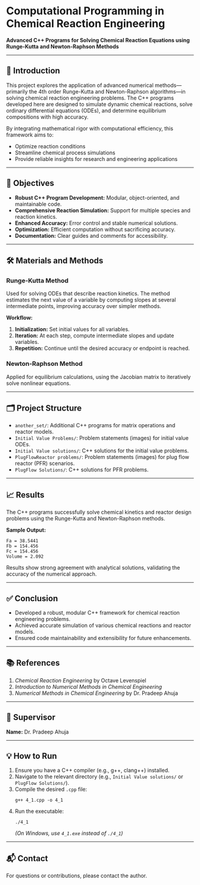 # Computational Programming in Chemical Reaction Engineering

**Advanced C++ Programs for Solving Chemical Reaction Equations using Runge-Kutta and Newton-Raphson Methods**


---

## 📌 Introduction

This project explores the application of advanced numerical methods—primarily the 4th order Runge-Kutta and Newton-Raphson algorithms—in solving chemical reaction engineering problems. The C++ programs developed here are designed to simulate dynamic chemical reactions, solve ordinary differential equations (ODEs), and determine equilibrium compositions with high accuracy.

By integrating mathematical rigor with computational efficiency, this framework aims to:
- Optimize reaction conditions
- Streamline chemical process simulations
- Provide reliable insights for research and engineering applications

---

## 🎯 Objectives

- **Robust C++ Program Development:** Modular, object-oriented, and maintainable code.
- **Comprehensive Reaction Simulation:** Support for multiple species and reaction kinetics.
- **Enhanced Accuracy:** Error control and stable numerical solutions.
- **Optimization:** Efficient computation without sacrificing accuracy.
- **Documentation:** Clear guides and comments for accessibility.

---

## 🛠 Materials and Methods

### Runge-Kutta Method
Used for solving ODEs that describe reaction kinetics. The method estimates the next value of a variable by computing slopes at several intermediate points, improving accuracy over simpler methods.

**Workflow:**
1. **Initialization:** Set initial values for all variables.
2. **Iteration:** At each step, compute intermediate slopes and update variables.
3. **Repetition:** Continue until the desired accuracy or endpoint is reached.

### Newton-Raphson Method
Applied for equilibrium calculations, using the Jacobian matrix to iteratively solve nonlinear equations.

---

## 🗂 Project Structure

- `another_set/`: Additional C++ programs for matrix operations and reactor models.
- `Initial Value Problems/`: Problem statements (images) for initial value ODEs.
- `Initial Value solutions/`: C++ solutions for the initial value problems.
- `PlugFlowReactor problems/`: Problem statements (images) for plug flow reactor (PFR) scenarios.
- `PlugFlow Solutions/`: C++ solutions for PFR problems.

---

## 📈 Results

The C++ programs successfully solve chemical kinetics and reactor design problems using the Runge-Kutta and Newton-Raphson methods.

**Sample Output:**
```
Fa = 38.5441
Fb = 154.456
Fc = 154.456
Volume = 2.092
```
Results show strong agreement with analytical solutions, validating the accuracy of the numerical approach.

---

## ✅ Conclusion

- Developed a robust, modular C++ framework for chemical reaction engineering problems.
- Achieved accurate simulation of various chemical reactions and reactor models.
- Ensured code maintainability and extensibility for future enhancements.

---

## 📚 References

1. *Chemical Reaction Engineering* by Octave Levenspiel
2. *Introduction to Numerical Methods in Chemical Engineering*
3. *Numerical Methods in Chemical Engineering* by Dr. Pradeep Ahuja

---

## 📝 Supervisor

**Name:** Dr. Pradeep Ahuja  

---

## 💡 How to Run

1. Ensure you have a C++ compiler (e.g., g++, clang++) installed.
2. Navigate to the relevant directory (e.g., `Initial Value solutions/` or `PlugFlow Solutions/`).
3. Compile the desired `.cpp` file:
   ```
   g++ 4_1.cpp -o 4_1
   ```
4. Run the executable:
   ```
   ./4_1
   ```
   *(On Windows, use `4_1.exe` instead of `./4_1`)*

---

## 📬 Contact

For questions or contributions, please contact the author. 
